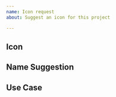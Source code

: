 ```yaml
---
name: Icon request
about: Suggest an icon for this project

---
```


<!-- Please review open and closed issues that the icon hasn't been requested before. -->

## Icon

<!--
      Please add an image for this icon
      As a general rule, images with simple shapes and only one color are the best.
      If this icon is a "brand" icon, let us know why this brand is important and what they do.
-->



## Name Suggestion

<!-- What name should be used for this icon? -->



## Use Case

<!-- Describe how a user of fork-awesome would use that icon in their project. -->


